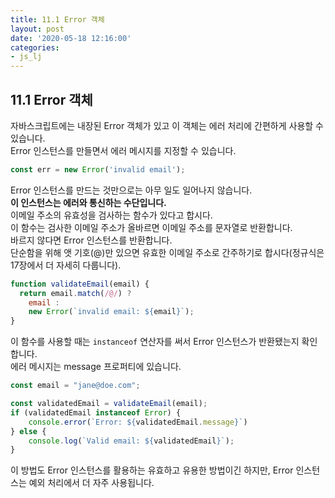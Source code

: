 ```yaml
---
title: 11.1 Error 객체
layout: post
date: '2020-05-18 12:16:00'
categories:
- js_lj
---
```


## 11.1 Error 객체

자바스크립트에는 내장된 Error 객체가 있고 이 객체는 에러 처리에 간편하게 사용할 수 있습니다.  
Error 인스턴스를 만들면서 에러 메시지를 지정할 수 있습니다.

```javascript
const err = new Error('invalid email');
```

Error 인스턴스를 만드는 것만으로는 아무 일도 일어나지 않습니다.  
**이 인스턴스는 에러와 통신하는 수단입니다.**  
이메일 주소의 유효성을 검사하는 함수가 있다고 합시다.  
이 함수는 검사한 이메일 주소가 올바르면 이메일 주소를 문자열로 반환합니다.  
바르지 않다면 Error 인스턴스를 반환합니다.  
단순함을 위해 앳 기호(@)만 있으면 유효한 이메일 주소로 간주하기로 합시다(정규식은 17장에서 더 자세히 다룹니다).

```javascript
function validateEmail(email) {
  return email.match(/@/) ?
    email :
    new Error(`invalid email: ${email}`);
}
```

이 함수를 사용할 때는 `instanceof` 연산자를 써서 Error 인스턴스가 반환됐는지 확인합니다.  
에러 메시지는 message 프로퍼티에 있습니다.

```javascript
const email = "jane@doe.com";

const validatedEmail = validateEmail(email);
if (validatedEmail instanceof Error) {
    console.error(`Error: ${validatedEmail.message}`)
} else {
    console.log(`Valid email: ${validatedEmail}`);
}
```

이 방법도 Error 인스턴스를 활용하는 유효하고 유용한 방법이긴 하지만, Error 인스턴스는 예외 처리에서 더 자주 사용됩니다.